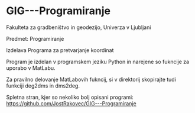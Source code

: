 # GIG---Programiranje

Fakulteta za gradbeništvo in geodezijo, Univerza v Ljubljani

Predmet: Programiranje

Izdelava Programa za pretvarjanje koordinat

Program je izdelan v programskem jeziku Python in narejene so fukncije za uporabo v MatLabu.

Za pravilno delovanje MatLabovih fukncij, si v direktorij skopirajte tudi funkciji deg2dms in dms2deg.

Spletna stran, kjer so nekoliko bolj opisani programi: https://github.com/JostRakovec/GIG---Programiranje
